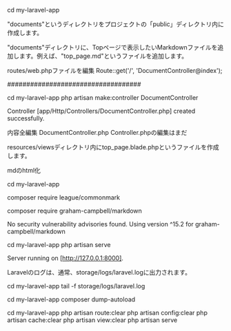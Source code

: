 
cd my-laravel-app

"documents"というディレクトリをプロジェクトの「public」ディレクトリ内に作成します。

"documents"ディレクトリに、Topページで表示したいMarkdownファイルを追加します。例えば、"top_page.md"というファイルを追加します。


routes/web.phpファイルを編集
Route::get('/', 'DocumentController@index');

###################################

cd my-laravel-app
php artisan make:controller DocumentController

Controller [app/Http/Controllers/DocumentController.php] created successfully.  

内容全編集 DocumentController.php
Controller.phpの編集はまだ 

resources/viewsディレクトリ内にtop_page.blade.phpというファイルを作成します。

mdのhtml化

cd my-laravel-app

composer require league/commonmark

composer require graham-campbell/markdown

No security vulnerability advisories found.
Using version ^15.2 for graham-campbell/markdown


cd my-laravel-app
php artisan serve

Server running on [http://127.0.0.1:8000].  

Laravelのログは、通常、storage/logs/laravel.logに出力されます。

cd my-laravel-app
tail -f storage/logs/laravel.log


cd my-laravel-app
composer dump-autoload

cd my-laravel-app
php artisan route:clear
php artisan config:clear
php artisan cache:clear
php artisan view:clear
php artisan serve
